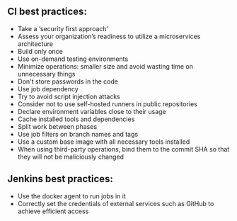 ## CI best practices:

* Take a ‘security first approach’
* Assess your organization’s readiness to utilize a microservices architecture
* Build only once
* Use on-demand testing environments
* Minimize operations: smaller size and avoid wasting time on unnecessary things
* Don't store passwords in the code
* Use job dependency
* Try to avoid script injection attacks
* Consider not to use self-hosted runners in public repositories
* Declare environment variables close to their usage
* Cache installed tools and dependencies
* Split work between phases
* Use job filters on branch names and tags
* Use a custom base image with all necessary tools installed
* When using third-party operations, bind them to the commit SHA so that they will not be maliciously changed

## Jenkins best practices:

* Use the docker agent to run jobs in it
* Correctly set the credentials of external services such as GitHub to achieve efficient access

